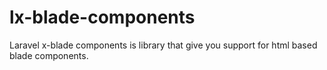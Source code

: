 # lx-blade-components
Laravel x-blade components is library that give you support for html based blade components.
